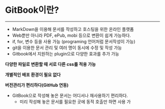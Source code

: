 # GitBook이란?

---

* MarkDown을 이용해 문서를 작성하고 호스팅을 위한 온라인 플랫폼
* Web뿐만 아니라 PDF, ePub, mobi 등으로 변환이 쉽게 가능하다.
* if, for, 변수 등을 사용 가능 \(programing 언어처럼 문서작성이 가능\)
* git을 이용한 문서 관리 및 여러 명이 동시에 수정 및 작성 가능
* Gitbook에서 지원하는 plugin으로 다양한 효과를 추가 가능

**다양한 파일로 변환할 때 서로 다른 css를 적용 가능**

**개별적인 배포 환경이 필요 없다**

**버전관리가 편리하다\(GitHub 연동\)**

* GitBook으로 작성해 놓은 문서는 어디서나 재사용하기 편리하다.
  * 미리 작성해 놓은 문서를 필요한 곳에 동적 호출만 하면 사용 가



